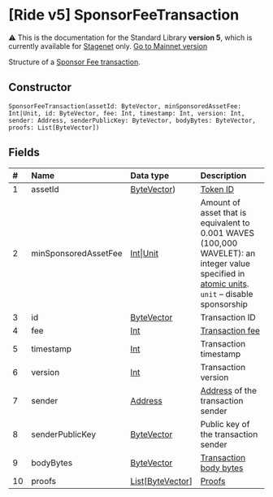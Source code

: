 # [Ride v5] SponsorFeeTransaction

:warning: This is the documentation for the Standard Library **version 5**, which is currently available for [Stagenet](/en/blockchain/blockchain-network/) only. [Go to Mainnet version](/en/ride/structures/transaction-structures/sponsor-fee-transaction)

Structure of a [Sponsor Fee transaction](/en/blockchain/transaction-type/sponsor-fee-transaction).

## Constructor

``` ride
SponsorFeeTransaction(assetId: ByteVector, minSponsoredAssetFee: Int|Unit, id: ByteVector, fee: Int, timestamp: Int, version: Int, sender: Address, senderPublicKey: ByteVector, bodyBytes: ByteVector, proofs: List[ByteVector])
```

## Fields

| # | Name | Data type | Description |
| :--- | :--- | :--- | :--- |
| 1 | assetId | [ByteVector](/en/ride/v5/data-types/byte-vector)) | [Token ID](/en/blockchain/token/token-id) |
| 2 | minSponsoredAssetFee | [Int](/en/ride/v5/data-types/int)&#124;[Unit](/en/ride/v5/data-types/unit) | Amount of asset that is equivalent to 0.001 WAVES (100,000 WAVELET): an integer value specified in [atomic units](/en/blockchain/token/#atomic-unit).<br>`unit` – disable sponsorship |
| 3 | id | [ByteVector](/en/ride/v5/data-types/byte-vector) | Transaction ID |
| 4 | fee | [Int](/en/ride/v5/data-types/int) | [Transaction fee](/en/blockchain/transaction/transaction-fee) |
| 5 | timestamp | [Int](/en/ride/v5/data-types/int) | Transaction timestamp |
| 6 | version | [Int](/en/ride/v5/data-types/int) | Transaction version |
| 7 | sender | [Address](/en/ride/v5/structures/common-structures/address) | [Address](/en/blockchain/account/address) of the transaction sender |
| 8 | senderPublicKey | [ByteVector](/en/ride/v5/data-types/byte-vector) | Public key of the transaction sender |
| 9 | bodyBytes | [ByteVector](/en/ride/v5/data-types/byte-vector) | [Transaction body bytes](/en/blockchain/glossary#t) |
| 10 | proofs | [List](/en/ride/v5/data-types/list)[[ByteVector](/en/ride/v5/data-types/byte-vector)] | [Proofs](/en/blockchain/transaction/transaction-proof) |

